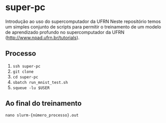# super-pc
Introdução ao uso do supercomputador da UFRN
Neste repositório temos um simples conjunto de scripts para permitir o treinamento de um modelo de aprendizado profundo no supercomputador da UFRN (http://www.npad.ufrn.br/tutorials).

## Processo
1. ```ssh super-pc```
2. ```git clone```
3. ```cd super-pc```
4. ```sbatch run_mnist_test.sh```
5. ```squeue -lu $USER```

## Ao final do treinamento
```nano slurm-{número_processo}.out```

